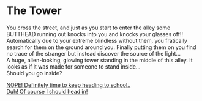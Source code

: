 # The Tower
You cross the street, and just as you start to enter the alley some BUTTHEAD running out knocks into you and knocks your glasses off!!
Automatically due to your extreme blindless without them, you fratically search for them on the ground around you. Finally putting them on you find no trace of the stranger but instead discover the source of the light...   
A huge, alien-looking, glowing tower standing in the middle of this alley. It looks as if it was made for someone to stand inside...  
Should you go inside?

[NOPE!  Definitely time to keep heading to school..](school.md)  
[Duh! Of course I should head in!](time-machine.md)